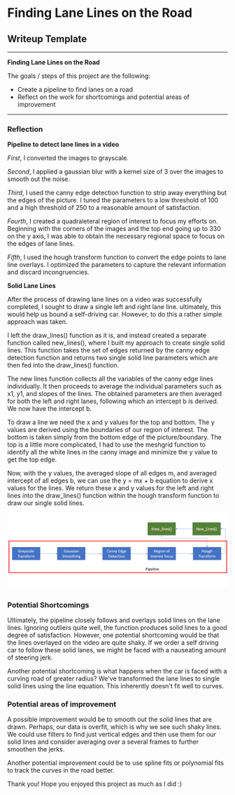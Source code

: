 # **Finding Lane Lines on the Road** 

## Writeup Template

---

**Finding Lane Lines on the Road**

The goals / steps of this project are the following:
* Create a pipeline to find lanes on a road
* Reflect on the work for shortcomings and potential areas of improvement 


[//]: # (Image References)

[image1]: ./examples/grayscale.jpg "Grayscale"

---

### Reflection


**Pipeline to detect lane lines in a video** 

*First*, I converted the images to grayscale. 

*Second*, I applied a gaussian blur with a kernel size of 3 over the images to smooth out the noise. 

*Third*, I used the canny edge detection function to strip away everything but the edges of the picture. I tuned the parameters to a low          threshold of 100 and a high threshold of 250 to a reasonable amount of satisfaction. 

*Fourth*, I created a quadraleteral region of interest to focus my efforts on. Beginning with the corners of the images and the top               end going up to 330 on the y axis, I was able to obtain the necessary regional space to focus on the edges of lane lines.

*Fifth*, I used the hough transform function to convert the edge points to lane line overlays. I optimized the parameters to capture the 
         relevant information and discard incongruencies. 
 
**Solid Lane Lines** 

After the process of drawing lane lines on a video was successfully completed, I sought to draw a single left and right lane line. ultimately, this would help us bound a self-driving car. However, to do this a rather simple approach was taken. 

I left the draw_lines() function as it is, and instead created a separate function called new_lines(), where I built my approach to create single solid lines. This function takes the set of edges returned by the canny edge detection function and returns two single solid line parameters which are then fed into the draw_lines() function. 

The new lines function collects all the variables of the canny edge lines individually. It then proceeds to average the individual parameters such as x1, y1, and slopes of the lines. The obtained parameters are then averaged for both the left and right lanes, following which an intercept b is derived. We now have the intercept b.

To draw a line we need the x and y values for the top and bottom. The y values are derived using the boundaries of our region of interest. The bottom is taken simply from the bottom edge of the picture/boundary. The top is a little more complicated, I had to use the meshgrid function to identify all the white lines in the canny image and minimize the y value to get the top edge. 

Now, with the y values, the averaged slope of all edges m, and averaged intercept of all edges b, we can use the y = mx + b equation to derive x values for the lines. We return these x and y values for the left and right lines into the draw_lines() function within the hough transform function to draw our single solid lines. 


![pipeline flowchart](https://github.com/prakash-murugesan/Finding-Lane-Lines/blob/prakash-murugesan-patch-1/Output%20images/Pipeline.PNG?raw=true)



### Potential Shortcomings

Ultimately, the pipeline closely follows and overlays solid lines on the lane lines. Ignoring outliers quite well, the function produces solid lines to a good degree of satisfaction. However, one potential shortcoming would be that the lines overlayed on the video are quite shaky. If we order a self driving car to follow these solid lanes, we might be faced with a nauseating amount of steering jerk. 

Another potential shortcoming is what happens when the car is faced with a curving road of greater radius? We've transformed the lane lines to single solid lines using the line equation. This inherently doesn't fit well to curves. 


### Potential areas of improvement

A possible improvement would be to smooth out the solid lines that are drawn. Perhaps, our data is overfit, which is why we see such shaky lines. We could use filters to find just vertical edges and then use them for our solid lines and consider averaging over a several frames to further smoothen the jerks. 

Another potential improvement could be to use spline fits or polynomial fits to track the curves in the road better. 

Thank you! 
Hope you enjoyed this project as much as I did :) 

